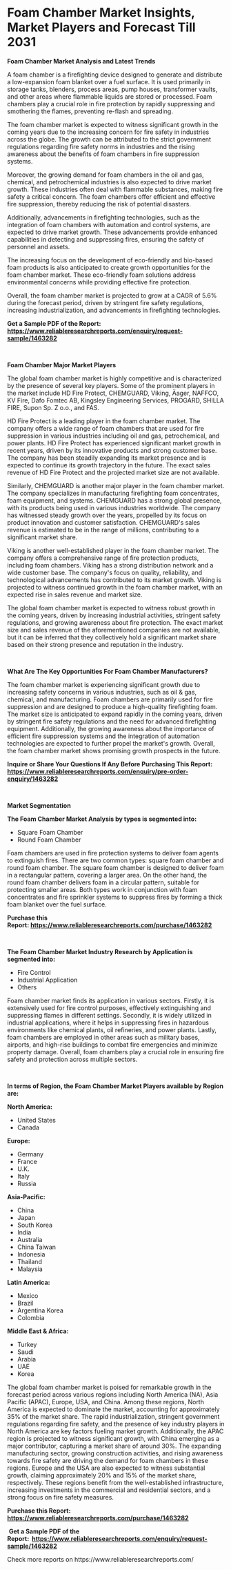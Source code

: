 <p><h1>Foam Chamber Market Insights, Market Players and Forecast Till 2031</h1></p><p><strong>Foam Chamber Market Analysis and Latest Trends</strong></p>
<p><p>A foam chamber is a firefighting device designed to generate and distribute a low-expansion foam blanket over a fuel surface. It is used primarily in storage tanks, blenders, process areas, pump houses, transformer vaults, and other areas where flammable liquids are stored or processed. Foam chambers play a crucial role in fire protection by rapidly suppressing and smothering the flames, preventing re-flash and spreading.</p><p>The foam chamber market is expected to witness significant growth in the coming years due to the increasing concern for fire safety in industries across the globe. The growth can be attributed to the strict government regulations regarding fire safety norms in industries and the rising awareness about the benefits of foam chambers in fire suppression systems.</p><p>Moreover, the growing demand for foam chambers in the oil and gas, chemical, and petrochemical industries is also expected to drive market growth. These industries often deal with flammable substances, making fire safety a critical concern. The foam chambers offer efficient and effective fire suppression, thereby reducing the risk of potential disasters.</p><p>Additionally, advancements in firefighting technologies, such as the integration of foam chambers with automation and control systems, are expected to drive market growth. These advancements provide enhanced capabilities in detecting and suppressing fires, ensuring the safety of personnel and assets.</p><p>The increasing focus on the development of eco-friendly and bio-based foam products is also anticipated to create growth opportunities for the foam chamber market. These eco-friendly foam solutions address environmental concerns while providing effective fire protection.</p><p>Overall, the foam chamber market is projected to grow at a CAGR of 5.6% during the forecast period, driven by stringent fire safety regulations, increasing industrialization, and advancements in firefighting technologies.</p></p>
<p><strong>Get a Sample PDF of the Report:&nbsp; <a href="https://www.reliableresearchreports.com/enquiry/request-sample/1463282">https://www.reliableresearchreports.com/enquiry/request-sample/1463282</a></strong></p>
<p>&nbsp;</p>
<p><strong>Foam Chamber Major Market Players</strong></p>
<p><p>The global foam chamber market is highly competitive and is characterized by the presence of several key players. Some of the prominent players in the market include HD Fire Protect, CHEMGUARD, Viking, Äager, NAFFCO, KV Fire, Dafo Fomtec AB, Kingsley Engineering Services, PROGARD, SHILLA FIRE, Supon Sp. Z o.o., and FAS.</p><p>HD Fire Protect is a leading player in the foam chamber market. The company offers a wide range of foam chambers that are used for fire suppression in various industries including oil and gas, petrochemical, and power plants. HD Fire Protect has experienced significant market growth in recent years, driven by its innovative products and strong customer base. The company has been steadily expanding its market presence and is expected to continue its growth trajectory in the future. The exact sales revenue of HD Fire Protect and the projected market size are not available.</p><p>Similarly, CHEMGUARD is another major player in the foam chamber market. The company specializes in manufacturing firefighting foam concentrates, foam equipment, and systems. CHEMGUARD has a strong global presence, with its products being used in various industries worldwide. The company has witnessed steady growth over the years, propelled by its focus on product innovation and customer satisfaction. CHEMGUARD's sales revenue is estimated to be in the range of millions, contributing to a significant market share.</p><p>Viking is another well-established player in the foam chamber market. The company offers a comprehensive range of fire protection products, including foam chambers. Viking has a strong distribution network and a wide customer base. The company's focus on quality, reliability, and technological advancements has contributed to its market growth. Viking is projected to witness continued growth in the foam chamber market, with an expected rise in sales revenue and market size.</p><p>The global foam chamber market is expected to witness robust growth in the coming years, driven by increasing industrial activities, stringent safety regulations, and growing awareness about fire protection. The exact market size and sales revenue of the aforementioned companies are not available, but it can be inferred that they collectively hold a significant market share based on their strong presence and reputation in the industry.</p></p>
<p>&nbsp;</p>
<p><strong>What Are The Key Opportunities For Foam Chamber Manufacturers?</strong></p>
<p><p>The foam chamber market is experiencing significant growth due to increasing safety concerns in various industries, such as oil & gas, chemical, and manufacturing. Foam chambers are primarily used for fire suppression and are designed to produce a high-quality firefighting foam. The market size is anticipated to expand rapidly in the coming years, driven by stringent fire safety regulations and the need for advanced firefighting equipment. Additionally, the growing awareness about the importance of efficient fire suppression systems and the integration of automation technologies are expected to further propel the market's growth. Overall, the foam chamber market shows promising growth prospects in the future.</p></p>
<p><strong>Inquire or Share Your Questions If Any Before Purchasing This Report: <a href="https://www.reliableresearchreports.com/enquiry/pre-order-enquiry/1463282">https://www.reliableresearchreports.com/enquiry/pre-order-enquiry/1463282</a></strong></p>
<p>&nbsp;</p>
<p><strong>Market Segmentation</strong></p>
<p><strong>The Foam Chamber Market Analysis by types is segmented into:</strong></p>
<p><ul><li>Square Foam Chamber</li><li>Round Foam Chamber</li></ul></p>
<p><p>Foam chambers are used in fire protection systems to deliver foam agents to extinguish fires. There are two common types: square foam chamber and round foam chamber. The square foam chamber is designed to deliver foam in a rectangular pattern, covering a larger area. On the other hand, the round foam chamber delivers foam in a circular pattern, suitable for protecting smaller areas. Both types work in conjunction with foam concentrates and fire sprinkler systems to suppress fires by forming a thick foam blanket over the fuel surface.</p></p>
<p><strong>Purchase this Report:&nbsp;<a href="https://www.reliableresearchreports.com/purchase/1463282">https://www.reliableresearchreports.com/purchase/1463282</a></strong></p>
<p>&nbsp;</p>
<p><strong>The Foam Chamber Market Industry Research by Application is segmented into:</strong></p>
<p><ul><li>Fire Control</li><li>Industrial Application</li><li>Others</li></ul></p>
<p><p>Foam chamber market finds its application in various sectors. Firstly, it is extensively used for fire control purposes, effectively extinguishing and suppressing flames in different settings. Secondly, it is widely utilized in industrial applications, where it helps in suppressing fires in hazardous environments like chemical plants, oil refineries, and power plants. Lastly, foam chambers are employed in other areas such as military bases, airports, and high-rise buildings to combat fire emergencies and minimize property damage. Overall, foam chambers play a crucial role in ensuring fire safety and protection across multiple sectors.</p></p>
<p>&nbsp;</p>
<p><strong>In terms of Region, the Foam Chamber Market Players available by Region are:</strong></p>
<p>
    <p> <strong> North America: </strong>
        <ul>
            <li>United States</li>
            <li>Canada</li>
        </ul>
        </p> 
    <p> <strong> Europe: </strong>
        <ul>
            <li>Germany</li>
            <li>France</li>
            <li>U.K.</li>
            <li>Italy</li>
            <li>Russia</li>
        </ul>
        </p> 
    <p> <strong> Asia-Pacific: </strong>
        <ul>
            <li>China</li>
            <li>Japan</li>
            <li>South Korea</li>
            <li>India</li>
            <li>Australia</li>
            <li>China Taiwan</li>
            <li>Indonesia</li>
            <li>Thailand</li>
            <li>Malaysia</li>
        </ul>
        </p> 
    <p> <strong> Latin America: </strong>
        <ul>
            <li>Mexico</li>
            <li>Brazil</li>
            <li>Argentina Korea</li>
            <li>Colombia</li>
        </ul>
        </p> 
    <p> <strong> Middle East & Africa: </strong>
        <ul>
            <li>Turkey</li>
            <li>Saudi</li>
            <li>Arabia</li>
            <li>UAE</li>
            <li>Korea</li>
        </ul>
    </p>
    </p>
<p><p>The global foam chamber market is poised for remarkable growth in the forecast period across various regions including North America (NA), Asia Pacific (APAC), Europe, USA, and China. Among these regions, North America is expected to dominate the market, accounting for approximately 35% of the market share. The rapid industrialization, stringent government regulations regarding fire safety, and the presence of key industry players in North America are key factors fueling market growth. Additionally, the APAC region is projected to witness significant growth, with China emerging as a major contributor, capturing a market share of around 30%. The expanding manufacturing sector, growing construction activities, and rising awareness towards fire safety are driving the demand for foam chambers in these regions. Europe and the USA are also expected to witness substantial growth, claiming approximately 20% and 15% of the market share, respectively. These regions benefit from the well-established infrastructure, increasing investments in the commercial and residential sectors, and a strong focus on fire safety measures.</p></p>
<p><strong>Purchase this Report: <a href="https://www.reliableresearchreports.com/purchase/1463282">https://www.reliableresearchreports.com/purchase/1463282</a></strong></p>
<p>&nbsp;<strong>Get a Sample PDF of the Report:&nbsp;&nbsp;<a href="https://www.reliableresearchreports.com/enquiry/request-sample/1463282">https://www.reliableresearchreports.com/enquiry/request-sample/1463282</a></strong></p>
<p><strong></strong></p>
<p>Check more reports on https://www.reliableresearchreports.com/</p>